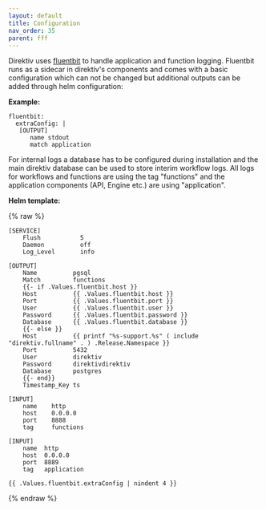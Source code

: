 ```yaml
---
layout: default
title: Configuration
nav_order: 35
parent: fff
---
```


Direktiv uses [fluentbit](https://fluentbit.io/) to handle application and function logging. Fluentbit runs as a sidecar in direktiv's components and comes with a basic configuration which can not be changed but additional outputs can be added through helm configuration:

**Example:**

```
fluentbit:
  extraConfig: |
   [OUTPUT]
      name stdout
      match application
```

For internal logs a database has to be configured during installation and the main direktiv database can be used to store interim workflow logs. All logs for workflows and functions are using the tag "functions" and the application components (API, Engine etc.) are using "application".


**Helm template:**

{% raw %}
```
[SERVICE]
    Flush           5
    Daemon          off
    Log_Level       info

[OUTPUT]
    Name          pgsql
    Match         functions
    {{- if .Values.fluentbit.host }}
    Host          {{ .Values.fluentbit.host }}
    Port          {{ .Values.fluentbit.port }}
    User          {{ .Values.fluentbit.user }}
    Password      {{ .Values.fluentbit.password }}
    Database      {{ .Values.fluentbit.database }}
    {{- else }}
    Host          {{ printf "%s-support.%s" ( include "direktiv.fullname" . ) .Release.Namespace }}
    Port          5432
    User          direktiv
    Password      direktivdirektiv
    Database      postgres
    {{- end}}
    Timestamp_Key ts

[INPUT]
    name    http
    host    0.0.0.0
    port    8888
    tag     functions

[INPUT]
    name  http
    host  0.0.0.0
    port  8889
    tag   application

{{ .Values.fluentbit.extraConfig | nindent 4 }}
```
{% endraw %}
